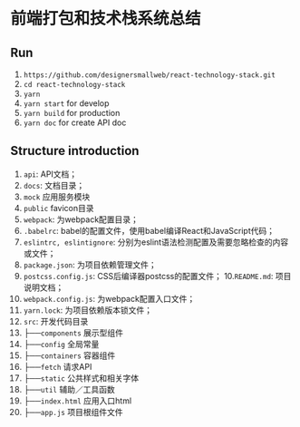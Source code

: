# 前端打包和技术栈系统总结

## Run

1. `https://github.com/designersmallweb/react-technology-stack.git`
2. `cd react-technology-stack`
3. `yarn`
4. `yarn start` for develop
5. `yarn build` for production
6. `yarn doc` for create API doc

## Structure introduction

1. `api`: API文档；
2. `docs`: 文档目录；
3. `mock` 应用服务模块
4. `public` favicon目录
5. `webpack`: 为webpack配置目录；
6. `.babelrc`: babel的配置文件，使用babel编译React和JavaScript代码；
7. `eslintrc, eslintignore`: 分别为eslint语法检测配置及需要忽略检查的内容或文件；
8. `package.json`: 为项目依赖管理文件；
9. `postcss.config.js`: CSS后编译器postcss的配置文件；
10.`README.md`: 项目说明文档；
11. `webpack.config.js`: 为webpack配置入口文件；
12. `yarn.lock`: 为项目依赖版本锁文件；
13. `src`: 开发代码目录
   1. ├──`components` 展示型组件
   2. ├──`config` 全局常量
   3. ├──`containers` 容器组件
   4. ├──`fetch` 请求API
   5. ├──`static` 公共样式和相关字体
   6. ├──`util` 辅助／工具函数
   7. ├──`index.html` 应用入口html
   8. ├──`app.js` 项目根组件文件


